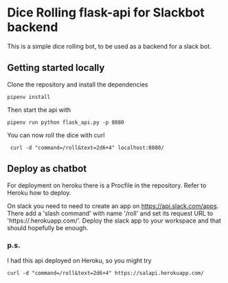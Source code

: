 # Dice Rolling flask-api for Slackbot backend

This is a simple dice rolling bot, to be used as a backend for a slack bot.

## Getting started locally

Clone the repository and install the dependencies
```
pipenv install
```

Then start the api with

```
pipenv run python flask_api.py -p 8080 
```

You can now roll the dice with curl

```
 curl -d "command=/roll&text=2d6+4" localhost:8080/ 
```

## Deploy as chatbot

For deployment on heroku there is a Procfile in the repository. Refer to Heroku how to deploy.

On slack you need to need to create an app on https://api.slack.com/apps. There add a 'slash command' with name '/roll' and set its request URL to 'https://<yourappname>.herokuapp.com/'. Deploy the slack app to your workspace and that should hopefully be enough.


### p.s.
I had this api deployed on Heroku, so you might try

```
curl -d "command=/roll&text=2d6+4" https://salapi.herokuapp.com/
```